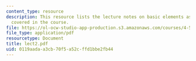 ```yaml
---
content_type: resource
description: This resource lists the lecture notes on basic elements as per the topics
  covered in the course.
file: https://ol-ocw-studio-app-production.s3.amazonaws.com/courses/4-520-computational-design-i-theory-and-applications-fall-2005/0119aadaa3cb70f5a52cffd1bbe2fb44_lect2.pdf
file_type: application/pdf
resourcetype: Document
title: lect2.pdf
uid: 0119aada-a3cb-70f5-a52c-ffd1bbe2fb44
---
```

